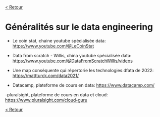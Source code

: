 [< Retour](../README.md)
# Généralités sur le data engineering

- Le coin stat, chaine youtube spécialisée data:
https://www.youtube.com/@LeCoinStat

- Data from scratch - Willis, china youtube spécialisée data:
https://www.youtube.com/@DataFromScratchWillis/videos 

- Une map conséquente qui répertorie les technologies dfata de 2022:
https://mattturck.com/data2021/

- Datacamp, plateforme de cours en data:
https://www.datacamp.com/

-pluralsight, plateforme de cours en data et cloud:
https://www.pluralsight.com/cloud-guru

[< Retour](../README.md)